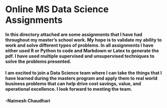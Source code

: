 # Online MS Data Science Assignments


#### In this directory attached are some assignments that I have had throughout my master’s school work. My hope is to validate my ability to work and solve different types of problems. In all assignments I have either used R or Python to code and Markdown or Latex to generate the pdf. I have used multiple supervised and unsupervised techniques to solve the problems presented. 

#### I am excited to join a Data Science team where I can take the things that I have learned during the masters program and apply them to real world business problems that can help drive cost savings, value, and operational excellence. I look forward to meeting the team. 


#### -Naimesh Chaudhari





